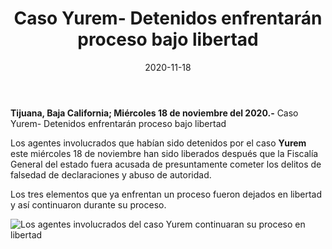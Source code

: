 ﻿---
layout: blog
title:  "Caso Yurem- Detenidos enfrentarán proceso bajo libertad"
date:   2020-11-18
categories: tijuana
permalink: /:categories/:title:output_ext
image: /img/cnr/detenidos-llevan-proceso-en-libertad.jpg
alt: "Rosarito Centro"
autor: "CNR Noticias - Canal 73"
---

**Tijuana, Baja California;  Miércoles 18 de noviembre del 2020.-** Caso Yurem- Detenidos enfrentarán proceso bajo libertad

Los agentes involucrados que habían sido detenidos por el caso **Yurem** este miércoles 18 de noviembre han sido liberados después que la Fiscalía General del estado fuera acusada de presuntamente cometer los delitos de falsedad de declaraciones y abuso de autoridad.

Los tres elementos que ya enfrentan un proceso fueron dejados en libertad y así continuaron durante su proceso.

<div id="carouselExampleSlidesOnly" class="carousel slide" data-ride="carousel">
  <div class="carousel-inner">
    <div class="carousel-item active">
       <img class="d-block w-100" src="/img/cnr/detenidos-llevan-proceso-en-libertad.jpg" loading="lazy" alt="Los agentes involucrados del caso Yurem continuaran su proceso en libertad">
    </div>
  </div>
</div>

